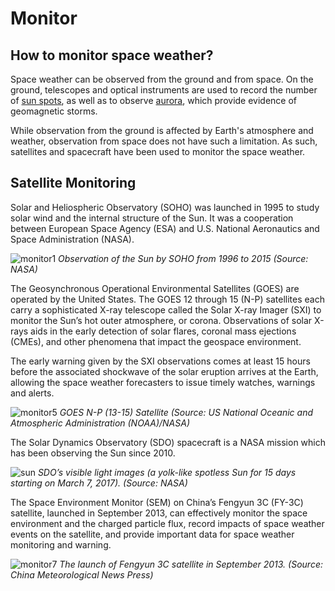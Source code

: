 # Monitor

## How to monitor space weather?

Space weather can be observed from the ground and from space. On the ground, telescopes and optical instruments are used to record the number of [sun spots](#/en/section/phenomena/sunspots), as well as to observe [aurora](#/en/section/phenomena/aurora), which provide evidence of geomagnetic storms.

While observation from the ground is affected by Earth's atmosphere and weather, observation from space does not have such a limitation. As such, satellites and spacecraft have been used to monitor the space weather. 

## Satellite Monitoring

Solar and Heliospheric Observatory (SOHO) was launched in 1995 to study solar wind and the internal structure of the Sun. It was a cooperation between European Space Agency (ESA) and U.S. National Aeronautics and Space Administration (NASA).

![monitor1](./static/monitor1.png)
*Observation of the Sun by SOHO from 1996 to 2015 (Source: NASA)*

The Geosynchronous Operational Environmental Satellites (GOES) are operated by the United States. The GOES 12 through 15 (N-P) satellites each carry a sophisticated X-ray telescope called the Solar X-ray Imager (SXI) to monitor the Sun’s hot outer atmosphere, or corona. Observations of solar X-rays aids in the early detection of solar flares, coronal mass ejections (CMEs), and other phenomena that impact the geospace environment.

The early warning given by the SXI observations comes at least 15 hours before the associated shockwave of the solar eruption arrives at the Earth, allowing the space weather forecasters to issue timely watches, warnings and alerts.

![monitor5](./static/monitor5.png)
*GOES N-P (13-15) Satellite (Source: US National Oceanic and Atmospheric Administration (NOAA)/NASA)*

The Solar Dynamics Observatory (SDO) spacecraft is a NASA mission which has been observing the Sun since 2010.

![sun](./static/monitor6.png)
*SDO’s visible light images (a yolk-like spotless Sun for 15 days starting on March 7, 2017). (Source: NASA)*

The Space Environment Monitor (SEM) on China’s Fengyun 3C (FY-3C) satellite, launched in September 2013, can effectively monitor the space environment and the charged particle flux, record impacts of space weather events on the satellite, and provide important data for space weather monitoring and warning.

![monitor7](./static/monitor7.jpg)
*The launch of Fengyun 3C satellite in September 2013. (Source: China Meteorological News Press)*